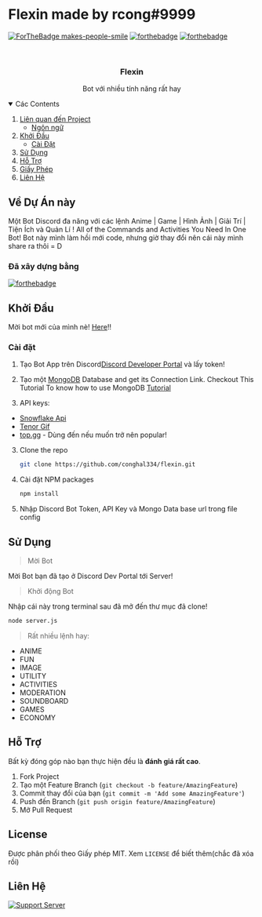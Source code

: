 # Flexin made by rcong#9999

[![ForTheBadge makes-people-smile](http://ForTheBadge.com/images/badges/makes-people-smile.svg)](http://ForTheBadge.com)
[![forthebadge](https://forthebadge.com/images/badges/open-source.svg)](https://forthebadge.com)
[![forthebadge](https://forthebadge.com/images/badges/you-didnt-ask-for-this.svg)](https://forthebadge.com)
<!-- PROJECT LOGO -->
<br />

  <h3 align="center">Flexin</h3>
  <p align="center">
   Bot với nhiều tính năng rất hay
    <br />
</p>





<!-- Các content -->
<details open="open">
  <summary>Các Contents</summary>
  <ol>
    <li>
      <a href="#about-the-project">Liên quan đến Project</a>
      <ul>
        <li><a href="#built-with">Ngôn ngữ</a></li>
      </ul>
    </li>
    <li>
      <a href="#getting-started">Khởi Đầu</a>
      <ul>
        <li><a href="#installation">Cài Đặt</a></li>
      </ul>
    </li>
    <li><a href="#sử dụng">Sử Dụng</a></li>
    <li><a href="#hỗ trợ">Hỗ Trợ</a></li>
    <li><a href="#license">Giấy Phép</a></li>
    <li><a href="#liên hệ">Liên Hệ</a></li>
    
  </ol>
</details>



<!-- VỀ DỰ ÁN NÀY-->
## Về Dự Án này

Một Bot Discord đa năng với các lệnh Anime | Game | Hình Ảnh | Giải Trí | Tiện Ích và Quản Lí !
All of the Commands and Activities You Need In One Bot! 
Bot này mình làm hồi mới code, nhưng giờ thay đổi nên cái này mình share ra thôi = D

### Đã xây dựng bằng

[![forthebadge](https://forthebadge.com/images/badges/made-with-javascript.svg)](https://forthebadge.com)


<!-- Bắt đầu -->
## Khởi Đầu

Mời bot mới của mình nè! [Here](https://dsc.gg/avena)!!


### Cài đặt

1. Tạo Bot App trên Discord[Discord Developer Portal](https://discord.com/developers/applications) và lấy token!

2. Tạo một [MongoDB](https://www.mongodb.com/cloud/atlas/lp/try2-in?utm_source=google&utm_campaign=gs_apac_india_search_core_brand_atlas_desktop&utm_term=mongodb%20web%20service&utm_medium=cpc_paid_search&utm_ad=e&utm_ad_campaign_id=12212624347&gclid=CjwKCAjw47eFBhA9EiwAy8kzNIxUxDVBfCKUmjLMNJ9JiWgkFauXv9LtC0cFG-qrmM-Vg5Y4RUG7IBoCHyUQAvD_BwE) Database and get its Connection Link. Checkout This Tutorial To know how to use MongoDB [Tutorial](https://youtu.be/8no3SktqagY)

2. API keys:
* [Snowflake Api](https://api.snowflakedev.xyz/ )
* [Tenor Gif](https://tenor.com/developer/keyregistration)
* [top.gg](https://top.gg/) - Dùng đến nếu muốn trở nên popular!

3. Clone the repo
   ```sh
   git clone https://github.com/conghal334/flexin.git
   ```
4. Cài đặt NPM packages
   ```sh
   npm install
   ```
5. Nhập Discord Bot Token, API Key và Mongo Data base url trong file config 
  

<!-- Ví Dụ -->
## Sử Dụng
> Mời Bot

Mời Bot bạn đã tạo ở Discord Dev Portal tới Server!

> Khởi động Bot

Nhập cái này trong terminal sau đã mở đến thư mục đã clone!

```sh
node server.js
```

> Rất nhiều lệnh hay:

* ANIME
* FUN
* IMAGE
* UTILITY
* ACTIVITIES
* MODERATION
* SOUNDBOARD
* GAMES
* ECONOMY

<!-- contributing -->
## Hỗ Trợ

Bất kỳ đóng góp nào bạn thực hiện đều là **đánh giá rất cao**.

1. Fork Project
2. Tạo một Feature Branch (`git checkout -b feature/AmazingFeature`)
3. Commit thay đổi của bạn (`git commit -m 'Add some AmazingFeature'`)
4. Push đến Branch (`git push origin feature/AmazingFeature`)
5. Mở Pull Request



<!-- license -->
## License

Được phân phối theo Giấy phép MIT. Xem `LICENSE` để biết thêm(chắc đã xóa rồi)




<!-- contact -->
## Liên Hệ
[![Support Server](https://img.shields.io/discord/834390097621286922.svg?label=Discord&logo=Discord&colorB=7289da&style=for-the-badge)](https://discord.gg/cFk7VsfkZS) 




